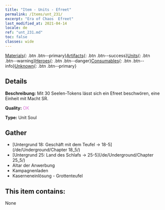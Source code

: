 ```yaml
---
title: "Item - Units - Efreet"
permalink: /Items/unt_231/
excerpt: "Era of Chaos  Efreet"
last_modified_at: 2021-04-14
locale: de
ref: "unt_231.md"
toc: false
classes: wide
---
```

 [Materials](/de/Items/){: .btn .btn--primary}[Artifacts](/de/Items/Artifacts/){: .btn .btn--success}[Units](/de/Items/Units/){: .btn .btn--warning}[Heroes](/de/Items/Heroes/){: .btn .btn--danger}[Consumables](/de/Items/Consumables/){: .btn .btn--info}[Unknown](/de/Items/Unknown/){: .btn .btn--primary}

## Details
 **Beschreibung:** Mit 30 Seelen-Tokens lässt sich ein Efreet beschwören, eine Einheit mit Macht SR.

 **Quality:** <span style="color: #DA70D6">OK</span>

 **Type:** Unit Soul

## Gather

*    [Untergrund 18: Geschäft mit dem Teufel -> 18-5](/de/Underground/Chapter 18_5/) 
*    [Untergrund 25: Land des Schlafs -> 25-5](/de/Underground/Chapter 25_5/) 
*    Altar der Anwerbung 
*    Kampagnenladen 
*    Kaserneneinlösung - Grottenteufel 

## This item contains:

  None

